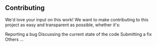 Contributing
---
We'd love your input on this work! We want to make contributing to this project as easy and transparent as possible, whether it's:

Reporting a bug
Discussing the current state of the code
Submitting a fix
Others ...
